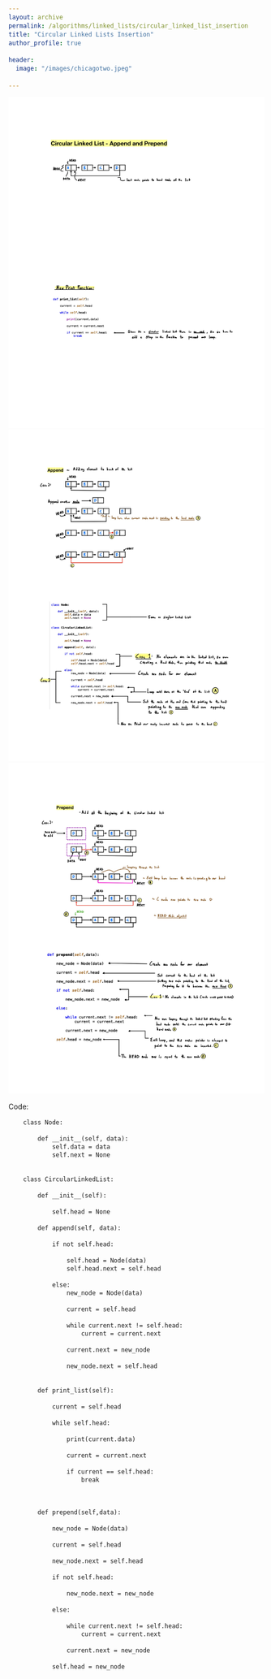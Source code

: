```yaml
---
layout: archive
permalink: /algorithms/linked_lists/circular_linked_list_insertion
title: "Circular Linked Lists Insertion"
author_profile: true

header:
  image: "/images/chicagotwo.jpeg"
  
---
```

![inserting an Image](/images/Linked_Lists/Circular_append/Page1.jpg)
![inserting an Image](/images/Linked_Lists/Circular_append/Page2.jpg)
![inserting an Image](/images/Linked_Lists/Circular_append/Page3.jpg)

Code:

        class Node:

            def __init__(self, data):
                self.data = data
                self.next = None


        class CircularLinkedList:

            def __init__(self):

                self.head = None

            def append(self, data):

                if not self.head:  

                    self.head = Node(data)
                    self.head.next = self.head    

                else:
                    new_node = Node(data)

                    current = self.head

                    while current.next != self.head:
                        current = current.next

                    current.next = new_node

                    new_node.next = self.head


            def print_list(self):

                current = self.head

                while self.head:

                    print(current.data)

                    current = current.next

                    if current == self.head:  
                        break



            def prepend(self,data):

                new_node = Node(data)

                current = self.head

                new_node.next = self.head

                if not self.head:

                    new_node.next = new_node

                else:

                    while current.next != self.head:
                        current = current.next

                    current.next = new_node

                self.head = new_node













